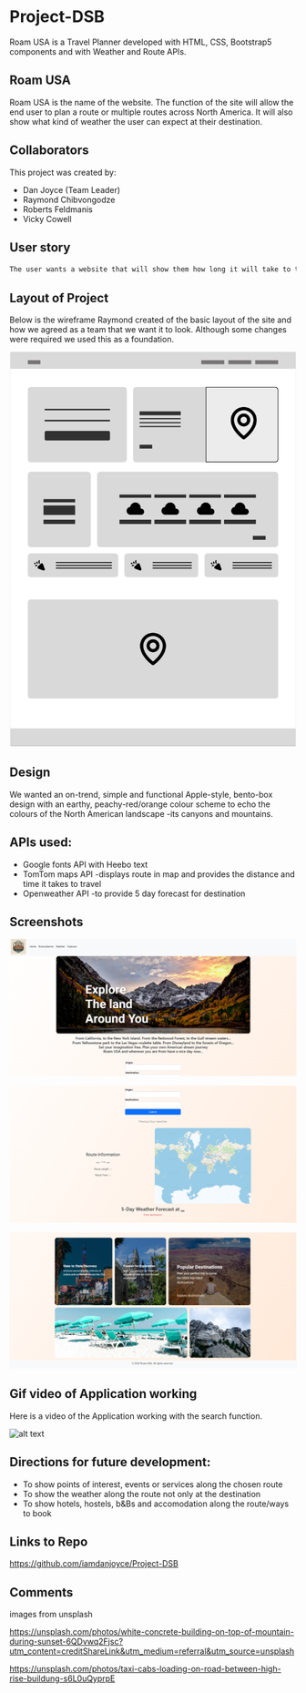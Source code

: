 # Project-DSB

Roam USA is a Travel Planner developed with HTML, CSS, Bootstrap5 components and with Weather and Route APIs.

## Roam USA

Roam USA is the name of the website. The function of the site will allow the end user to plan a route or multiple routes across North America. It will also show what kind of weather the user can expect at their destination.

## Collaborators

This project was created by:
* Dan Joyce (Team Leader) 
* Raymond Chibvongodze
* Roberts Feldmanis 
* Vicky Cowell

## User story
```md
The user wants a website that will show them how long it will take to travel between locations within North America. They also want to be able to see what the weather will be like at their destination.
```

## Layout of Project

Below is the wireframe Raymond created of the basic layout of the site and how we agreed as a team that we want it to look. Although some changes were required we used this as a foundation. 

![alt text](./Assets/images/Screenshots/image-3.png)

## Design
We wanted an on-trend, simple and functional Apple-style, bento-box design with an earthy, peachy-red/orange colour scheme to echo the colours of the North American landscape -its canyons and mountains. 

## APIs used:

* Google fonts API with Heebo text
* TomTom maps API -displays route in map and provides the distance and time it takes to travel 
* Openweather API -to provide 5 day forecast for destination

## Screenshots

![alt text](./Assets/images/Screenshots/image.png)

![alt text](./Assets/images/Screenshots/image-1.png)

![alt text](./Assets/images/Screenshots/image-2.png)

## Gif video of Application working 
Here is a video of the Application working with the search function.

![alt text](./Assets/images/RoamUSA.gif)



## Directions for future development:

* To show points of interest, events or services along the chosen route
* To show the weather along the route not only at the destination
* To show hotels, hostels, b&Bs and accomodation along the route/ways to book 

## Links to Repo

https://github.com/iamdanjoyce/Project-DSB

## Comments

images from unsplash

https://unsplash.com/photos/white-concrete-building-on-top-of-mountain-during-sunset-6QDvwq2Fjsc?utm_content=creditShareLink&utm_medium=referral&utm_source=unsplash

https://unsplash.com/photos/taxi-cabs-loading-on-road-between-high-rise-buildung-s6L0uQyprpE

